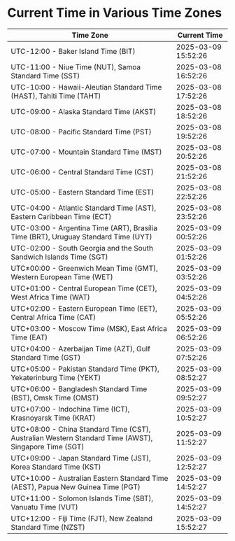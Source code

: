 # Current Time in Various Time Zones

| Time Zone | Current Time |
|-----------|--------------|
| UTC-12:00 - Baker Island Time (BIT) | 2025-03-09 15:52:26 |
| UTC-11:00 - Niue Time (NUT), Samoa Standard Time (SST) | 2025-03-08 16:52:26 |
| UTC-10:00 - Hawaii-Aleutian Standard Time (HAST), Tahiti Time (TAHT) | 2025-03-08 17:52:26 |
| UTC-09:00 - Alaska Standard Time (AKST) | 2025-03-08 18:52:26 |
| UTC-08:00 - Pacific Standard Time (PST) | 2025-03-08 19:52:26 |
| UTC-07:00 - Mountain Standard Time (MST) | 2025-03-08 20:52:26 |
| UTC-06:00 - Central Standard Time (CST) | 2025-03-08 21:52:26 |
| UTC-05:00 - Eastern Standard Time (EST) | 2025-03-08 22:52:26 |
| UTC-04:00 - Atlantic Standard Time (AST), Eastern Caribbean Time (ECT) | 2025-03-08 23:52:26 |
| UTC-03:00 - Argentina Time (ART), Brasília Time (BRT), Uruguay Standard Time (UYT) | 2025-03-09 00:52:26 |
| UTC-02:00 - South Georgia and the South Sandwich Islands Time (SGT) | 2025-03-09 01:52:26 |
| UTC±00:00 - Greenwich Mean Time (GMT), Western European Time (WET) | 2025-03-09 03:52:26 |
| UTC+01:00 - Central European Time (CET), West Africa Time (WAT) | 2025-03-09 04:52:26 |
| UTC+02:00 - Eastern European Time (EET), Central Africa Time (CAT) | 2025-03-09 05:52:26 |
| UTC+03:00 - Moscow Time (MSK), East Africa Time (EAT) | 2025-03-09 06:52:26 |
| UTC+04:00 - Azerbaijan Time (AZT), Gulf Standard Time (GST) | 2025-03-09 07:52:26 |
| UTC+05:00 - Pakistan Standard Time (PKT), Yekaterinburg Time (YEKT) | 2025-03-09 08:52:27 |
| UTC+06:00 - Bangladesh Standard Time (BST), Omsk Time (OMST) | 2025-03-09 09:52:27 |
| UTC+07:00 - Indochina Time (ICT), Krasnoyarsk Time (KRAT) | 2025-03-09 10:52:27 |
| UTC+08:00 - China Standard Time (CST), Australian Western Standard Time (AWST), Singapore Time (SGT) | 2025-03-09 11:52:27 |
| UTC+09:00 - Japan Standard Time (JST), Korea Standard Time (KST) | 2025-03-09 12:52:27 |
| UTC+10:00 - Australian Eastern Standard Time (AEST), Papua New Guinea Time (PGT) | 2025-03-09 14:52:27 |
| UTC+11:00 - Solomon Islands Time (SBT), Vanuatu Time (VUT) | 2025-03-09 14:52:27 |
| UTC+12:00 - Fiji Time (FJT), New Zealand Standard Time (NZST) | 2025-03-09 15:52:27 |
